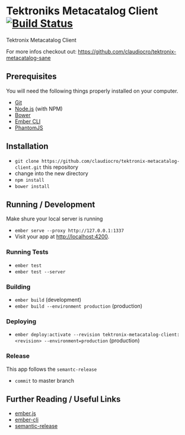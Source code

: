 # Tektroniks Metacatalog Client [![Build Status](https://travis-ci.org/claudiocro/tektronix-metacatalog-client.svg?branch=develop)](https://travis-ci.org/claudiocro/tektronix-metacatalog-client)

Tektronix Metacatalog Client

For more infos checkout out: https://github.com/claudiocro/tektronix-metacatalog-sane


## Prerequisites

You will need the following things properly installed on your computer.

* [Git](http://git-scm.com/)
* [Node.js](http://nodejs.org/) (with NPM)
* [Bower](http://bower.io/)
* [Ember CLI](http://www.ember-cli.com/)
* [PhantomJS](http://phantomjs.org/)

## Installation

* `git clone https://github.com/claudiocro/tektronix-metacatalog-client.git` this repository
* change into the new directory
* `npm install`
* `bower install`

## Running / Development

Make shure your local server is running
* `ember serve --proxy http://127.0.0.1:1337`
* Visit your app at [http://localhost:4200](http://localhost:4200).

### Running Tests

* `ember test`
* `ember test --server`

### Building

* `ember build` (development)
* `ember build --environment production` (production)

### Deploying

* `ember deploy:activate --revision tektronix-metacatalog-client:<revision> --environment=production` (production)

### Release

This app follows the `semantc-release`
* `commit` to master branch

## Further Reading / Useful Links

* [ember.js](http://emberjs.com/)
* [ember-cli](http://www.ember-cli.com/)
* [semantic-release](https://github.com/semantic-release/semantic-release/)

